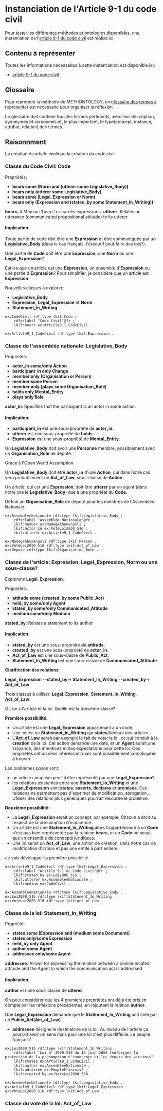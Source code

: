 # Instanciation de l'Article 9-1 du code civil

Pour tester les différentes méthodes et ontologies disponibles, une instantiation de l'[article 9-1 du code civil](https://www.legifrance.gouv.fr/codes/article_lc/LEGIARTI000006419316) est réalisé ici.

## Contenu à représenter

Toutes les informations nécéssaires à cette instanciation est disponible ici:

- [article 9-1 du code civil](/article-9-1/article9-1-code-civil.md)

## Glossaire

Pour reprendre la méthode de METHONTOLOGY, un [glossaire des termes à représenter](/article-9-1/glossaire-article-9-1.ods) est nécessaire pour organiser la réflexion.

Le glossaire doit contenir tous les termes pertinents, avec leur description, synonymes et acronymes et, le plus important, le type(concept, instance, attribut, relation) des termes.

## Raisonnment

La création de article implique la création du code civil.

### Classe du Code Civil: **Code**

Propriétés:

- **bears some (Norm and (utterer some Legislative_Body))**
- **bears only (utterer some Legislative_Body)**
- **bears some (Legal_Expression or Norm)**
- **bears only (Expression and (stated_by some Statement_In_Writing))**

**bears**: A Medium 'bears' or carries expressions.
**utterer**: Relates an utterance (communicated propositional attitude) to its utterer

#### Implication:

Toute partie de code doit être une **Expression** et être communiquée par un **Legislative_Body** (dans le cas français, l'éxecutif  peut faire des lois?).

Une partie de **Code** doit être une **Expression**, une **Norm** ou une **Legal_Expression**?

Est-ce que un article est une **Expression**, un ensemble d'**Expression** ou une partie d'**Expression**? Pour simplifier, je considère que un article est **Expression**.

Nouvelles classes à explorer:
- **Legislative_Body**
- **Expression**, **Legal_Expression** et **Norm**
- **Statement_In_Writing**

```ttl
ex:CodeCivil rdf:type lkif:Code ;
    rdfs:label "Code Civil"@fr ;
    lkif:bears ex:Article9_1_CodeCivil .

ex:Article9_1_CodeCivil rdf:type lkif:Expression .
```

### Classe de l'assemblée nationale: **Legislative_Body**

Propriétés:
- **actor_in some/only Action**
- **participant_in only Change**
- **member only (Organisation or Person)**
- **member some Person**
- **member only (plays some Organisation_Role)**
- **holds only Mental_Entity**
- **plays only Role**

**actor_in**: Specifies that the participant is an actor in some action.

#### Implication:

- **participant_in** est une sous-propriété de **actor_in**.
- **utterer** est une sous-propriété de **holds**.
- **Expression** est une sous-propriété de **Mental_Entity**.

Un **Legislative_Body** doit avoir une **Personne** membre, possiblement avec un **Organisation_Role** de député.

Grace à l'Open World Assumption

Un **Legislative_Body** doit être **actor_in** d'une **Action**, qui dans notre cas sera probablement un **Act_of_Law**, sous-classe de **Action**.

Un article, qui est une **Expression**, doit être **utterer**  par un agent (dans notre cas le **Legislative_Body**) due à une propriété du **Code**.

Définir un **Organisation_Role** de député pour les membres de l'Assemblée Nationale.

```ttl
ex:AssembleeNationale rdf:type lkif:Legislative_Body ;
    rdfs:label "Assemblée Nationale"@fr ;
    lkif:member ex:NadegeAbomangoli ;
    lkif:actor_in ex:VoteLoi2000_516 ;
    lkif:utterer ex:Article9_1_CodeCivil .

ex:NadegeAbomangoli rdf:type lkif:Person .
ex:VoteLoi2000_516 rdf:type lkif:Act_of_Law .
ex:Depute rdf:type lkif:Organisation_Role .
```

### Classe de l'article: **Expression**, **Legal_Expression**, **Norm** ou une sous-classe?

Explorons **Legal_Expression**.

Propriétés:
- **attitude some (created_by some Public_Act)**
- **held_by some/only Agent**
- **stated_by some/only Communicated_Attitude**
- **medium some/only Medium**

**stated_by**: Relates a statement to its author

#### Implication:

- **stated_by** est une sous-propriété de **attitude**.
- **created_by** est une sous-propriété de **actor_in**.
- **Act_of_Law** est une sous-classe de **Public_Act**.
- **Statement_In_Writing** est une sous-classe de **Communicated_Attitude**

**Clarification des relations:**

**Legal_Expression** --**stated_by**-> **Statement_In_Writing** --**created_by**-> **Act_of_Law**

Trois classes à utiliser: **Legal_Expression**, **Statement_In_Writing**, **Act_of_Law**.

Or, on a l'article et la loi. Quelle est la troisième classe?

**Première possibilité:**
- Un article est une **Legal_Expression** appartenant à un code.
- Une loi est un **Statement_In_Writing** qui **states**/déclare des articles. 
- L'**Act_of_Law** serait par exemple le fait de voter la loi, ce qui conduit à la **creation** de la loi. Cet action demande une date, et un **Agent** aurait une croyance, des intentions et des expectations pour cette loi. Ces propriétés ont un sens intéressant mais sont possiblement compliquées à trouver.

Les problèmes posés sont:
- un article complexe peut-il être représenté par une **Legal_Expression**?
- les relations existantes entre une **Statement_In_Writing** et une **Legal_Expression** sont **states**, **asserts**, **declares** et **promises**. Ces relations ne permettent pas d'exprimer de modification, abrogation... Utiliser des relations plus génériques pourrait résoudre le problème.

**Deuxième possibilité:**
- La **Legal_Expression** serait un concept, par exemple: Chacun a droit au respect de la présomption d'innocence.
- Un article est une **Statement_In_Writing** alors l'appartenance à un **Code** n'est pas bien représentée par la relation **bears**, et un **Code** ne serait que un ensemble de concepts juridiques.
- Une loi serait un **Act_of_Law**, une action de création, dans notre cas de modification d'article et pas une entité à part entière.


Je vais développer la première possibilité.

```ttl
ex:Article9_1_CodeCivil rdf:type lkif:Legal_Expression ;
    rdfs:label "Article 9-1 du Code Civil"@fr ;
    lkif:stated_by ex:Loi2000_516 ;
    lkif:utterer ex:AssembleeNationale ;
    lkif:medium ex:CodeCivil .

ex:AssembleeNationale rdf:type lkif:Legislative_Body .
ex:Loi2000_516 rdf:type lkif:Statement_In_Writing .
ex:VoteLoi2000_516 rdf:type lkif:Act_of_Law .
```

### Classe de la loi: **Statement_In_Writing**

Propriété:
- **states some (Expression and (medium some Document))**
- **states only/some Expression**
- **held_by only Agent**
- **author some Agent**
- **addressee only/some Agent**

**addressee**: Allows for expressing the relation between a communicated attitude and the Agent to which the communication act is addressed

#### Implication:

**author** est une sous-classe de **utterer**.


On peut considérer que les 4 premières propriétés ont déjà été pris en compte par les réflexions précédentes, en rajoutant la relation **author**.

Une **Legal_Expression** demande que le **Statement_In_Writing** soit créé par un **Public_Act**(**Act_of_Law**).

- **addressee** désigne le destinataire de la loi. Au niveau de l'article ça pourrait avoir un sens mais pour une loi c'est plus difficile. Le peuple français?

```ttl
ex:Loi2000_516 rdf:type lkif:Statement_In_Writing ;
    rdfs:label "Loi n° 2000-516 du 15 juin 2000 renforçant la protection de la présomption d'innocence et les droits des victimes"
    lkif:states ex:Article9_1_CodeCivil ;
    lkif:author ex:AssembleeNationale ;
    lkif:adressee ex:PeupleFrancais? ;
    lkif:created_by ex:VoteLoi2000_516 .

ex:AssembleeNationale rdf:type lkif:Legislative_Body .
ex:Article9_1_CodeCivil rdf:type lkif:Legal_Expression .
ex:VoteLoi2000_516 rdf:type lkif:Act_of_Law .
```

### Classe du vote de la loi: **Act_of_Law**

